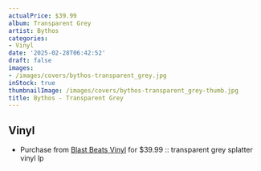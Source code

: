 ```yaml
---
actualPrice: $39.99
album: Transparent Grey
artist: Bythos
categories:
- Vinyl
date: '2025-02-28T06:42:52'
draft: false
images:
- /images/covers/bythos-transparent_grey.jpg
inStock: true
thumbnailImage: /images/covers/bythos-transparent_grey-thumb.jpg
title: Bythos - Transparent Grey
---
```


## Vinyl
* Purchase from [Blast Beats Vinyl](https://blastbeatsvinyl.com/products/bythos-cthonic-gates-unveiled-transparent-grey-splatter-lp) for $39.99 :: transparent grey splatter vinyl lp
